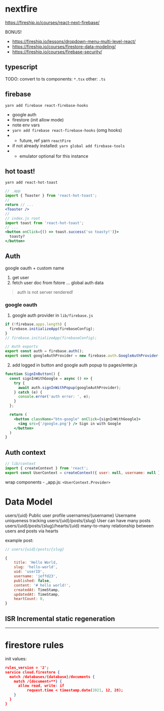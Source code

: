 # nextfire


https://fireship.io/courses/react-next-firebase/

BONUS!
- https://fireship.io/lessons/dropdown-menu-multi-level-react/
- https://fireship.io/courses/firestore-data-modeling/
- https://fireship.io/courses/firebase-security/

## typescript
 TODO: convert to ts
components: `*.tsx`
other: `.ts`

## firebase
`yarn add firebase react-firebase-hooks`
- google auth
- firestore (init allow mode)
- note env vars
- `yarn add firebase react-firebase-hooks` (omg hooks)
- - future, ref yarn `reactFire`
- if not already installed: `yarn global add firebase-tools`
- - emulator optional for this instance



## hot toast!
`yarn add react-hot-toast`
```jsx
// _app
import { Toaster } from 'react-hot-toast';
// 
return // ... 
<Toaster />
//
// index.js root
import toast from 'react-hot-toast';
// ...
<button onClick={() => toast.success('so toasty!')}>
  toasty?
</button>
```

## Auth
google oauth + custom name
1. get user
2. fetch user doc from fstore
... global auth data
> auth is not server rendered!

### google oauth
1. google auth provider in `lib/firebase.js`
```js
if (!firebase.apps.length) {
  firebase.initializeApp(firebaseConfig);
}
// firebase.initializeApp(firebaseConfig);

// Auth exports
export const auth = firebase.auth();
export const googleAuthProvider = new firebase.auth.GoogleAuthProvider();
```

2. add logged in button and google auth popup to pages/enter.js
```jsx
function SignInButton() {
  const signInWithGoogle = async () => {
    try {
      await auth.signInWithPopup(googleAuthProvider);
    } catch (e) {
      console.error('auth error: ', e);
    }
  };

  return (
    <button className="btn-google" onClick={signInWithGoogle}>
      <img src={'/google.png'} /> Sign in with Google
    </button>
  )
}
```

## Auth context
```jsx
// lib/context
import { createContext } from 'react';
export const UserContext = createContext({ user: null, username: null });
```

wrap components - _app.js:
`<UserContext.Provider>`

# Data Model
users/{uid} Public user profile
usernames/{username} Username uniqueness tracking
users/{uid}/posts/{slug} User can have many posts
users/{uid}/posts/{slug}/hearts/{uid} many-to-many relationship between users and posts via hearts

example post:
```jsx
// users/{uid}/posts/{slug}

{
    title: 'Hello World,
    slug: 'hello-world',
    uid: 'userID',
    username: 'jeffd23',
    published: false,
    content: '# hello world!',
    createdAt: TimeStamp,
    updatedAt: TimeStamp,
    heartCount: 0,
}
```


## ISR Incremental static regeneration

---

# firestore rules
init values:
```json
rules_version = '2';
service cloud.firestore {
  match /databases/{database}/documents {
    match /{document=**} {
      allow read, write: if
          request.time < timestamp.date(2021, 12, 28);
    }
  }
}
```